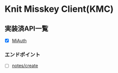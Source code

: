 # Knit Misskey Client(KMC)

## 実装済API一覧

- [x] [MiAuth](https://misskey-hub.net/docs/api)

### エンドポイント

- [ ] [notes/create](https://misskey-hub.net/docs/api/endpoints/notes/create.html)